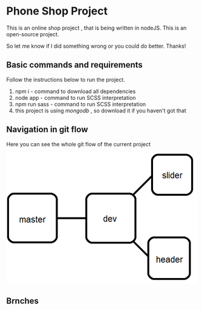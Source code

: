 # Phone Shop Project

This is an online shop project , that is being written in nodeJS. This is an open-source project.

So let me know if I did something wrong or you could do better. Thanks!

## Basic commands and requirements

Follow the instructions below to run the project.

1. npm i - command to download all dependencies
2. node app - command to run SCSS interpretation
3. npm run sass - command to run SCSS interpretation
4. this project is using *mongodb* , so download it if you haven't got that

## Navigation in git flow

Here you can see the whole git flow of the current project

![The git flow itself](/static/img/files/gitFlow.png "git flow")

## Brnches